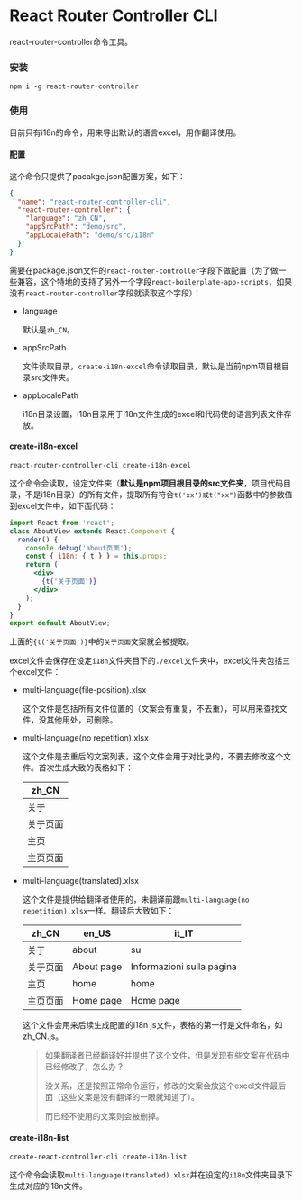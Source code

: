 # React Router Controller CLI

react-router-controller命令工具。

### 安装

```shell
npm i -g react-router-controller
```

### 使用

目前只有i18n的命令，用来导出默认的语言excel，用作翻译使用。

#### 配置

这个命令只提供了pacakge.json配置方案，如下：

```json
{
  "name": "react-router-controller-cli",
  "react-router-controller": {
    "language": "zh_CN",
    "appSrcPath": "demo/src",
    "appLocalePath": "demo/src/i18n"
  }
}
```

需要在package.json文件的`react-router-controller`字段下做配置（为了做一些兼容，这个特地的支持了另外一个字段`react-boilerplate-app-scripts`，如果没有`react-router-controller`字段就读取这个字段）：

- language

  默认是`zh_CN`。

- appSrcPath

  文件读取目录，`create-i18n-excel`命令读取目录，默认是当前npm项目根目录src文件夹。

- appLocalePath

  i18n目录设置，i18n目录用于i18n文件生成的excel和代码使的语言列表文件存放。

#### create-i18n-excel

```shell
react-router-controller-cli create-i18n-excel
```

这个命令会读取，设定文件夹（**默认是npm项目根目录的src文件夹**，项目代码目录，不是i18n目录）的所有文件，提取所有符合`t('xx')或t("xx")`函数中的参数值到excel文件中，如下面代码：

```jsx
import React from 'react';
class AboutView extends React.Component {
  render() {
    console.debug('about页面');
    const { i18n: { t } } = this.props;
    return (
      <div>
        {t('关于页面')}
      </div>
    );
  }
}
export default AboutView;
```

上面的`{t('关于页面')}`中的`关于页面`文案就会被提取。

excel文件会保存在设定`i18n`文件夹目下的`./excel`文件夹中，excel文件夹包括三个excel文件：

- multi-language(file-position).xlsx

  这个文件是包括所有文件位置的（文案会有重复，不去重），可以用来查找文件，没其他用处，可删除。

- multi-language(no repetition).xlsx

  这个文件是去重后的文案列表，这个文件会用于对比录的，不要去修改这个文件。首次生成大致的表格如下：

  | zh_CN |
  | ----- |
  | 关于    |
  | 关于页面  |
  | 主页    |
  | 主页页面  |

- multi-language(translated).xlsx

  这个文件是提供给翻译者使用的，未翻译前跟`multi-language(no repetition).xlsx`一样。翻译后大致如下：

  | zh_CN | en_US      | it_IT                     |
  | ----- | ---------- | ------------------------- |
  | 关于    | about      | su                        |
  | 关于页面  | About page | Informazioni sulla pagina |
  | 主页    | home       | home                      |
  | 主页页面  | Home page  | Home page                 |

  这个文件会用来后续生成配置的i18n js文件，表格的第一行是文件命名，如zh_CN.js。

  >如果翻译者已经翻译好并提供了这个文件，但是发现有些文案在代码中已经修改了，怎么办？
  >
  >没关系，还是按照正常命令运行，修改的文案会放这个excel文件最后面（这些文案是没有翻译的一眼就知道了）。
  >
  >而已经不使用的文案则会被删掉。

#### create-i18n-list

```sh
create-react-controller-cli create-i18n-list
```

这个命令会读取`multi-language(translated).xlsx`并在设定的`i18n`文件夹目录下生成对应的i18n文件。